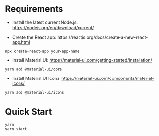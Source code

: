 # Requirements

- Install the latest current Node.js: https://nodejs.org/en/download/current/

- Create the React app: https://reactjs.org/docs/create-a-new-react-app.html

`npx create-react-app your-app-name`

- Install Material UI: https://material-ui.com/getting-started/installation/

`yarn add @material-ui/core`

- Install Material UI Icons: https://material-ui.com/components/material-icons/

`yarn add @material-ui/icons`

# Quick Start

```
yarn
yarn start
```
